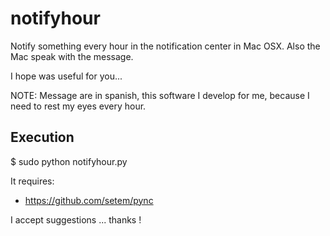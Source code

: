 notifyhour
==========

Notify something every hour in the notification center in Mac OSX. Also the Mac speak with the message.

I hope was useful for you...

NOTE: Message are in spanish, this software I develop for me, because I need to rest my eyes every hour.

## Execution

$ sudo python notifyhour.py

It requires:
- https://github.com/setem/pync


I accept suggestions ... thanks !